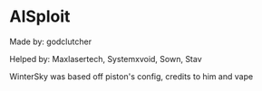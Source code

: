 # AlSploit

Made by: godclutcher

Helped by: Maxlasertech, Systemxvoid, Sown, Stav

WinterSky was based off piston's config, credits to him and vape

